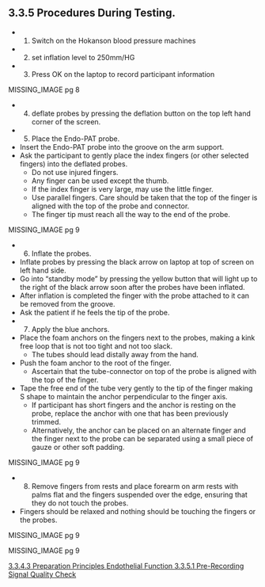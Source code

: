 ## 3.3.5 Procedures During Testing.

* 1. Switch on the Hokanson blood pressure machines
* 2. set inflation level to 250mm/HG
* 3. Press OK on the laptop to record participant information

MISSING_IMAGE pg 8

* 4. deflate probes by pressing the
deflation button on the top left hand corner of the screen.
* 5. Place the Endo-PAT probe.
 * Insert the Endo-PAT probe into the groove on the arm support.
 * Ask the participant to gently place the index fingers (or other selected fingers) into the deflated
probes.
     * Do not use injured fingers.
     * Any finger can be used except the thumb.
     * If the index finger is very large, may use the little finger.
     * Use parallel fingers. Care should be taken that the top of the finger is aligned with the top of the probe and connector.
     * The finger tip must reach all the way to the end of the probe.

MISSING_IMAGE pg 9

* 6. Inflate the probes.
 * Inflate probes by pressing the black arrow on laptop at top of screen
on left hand side.
 * Go into “standby mode” by pressing the yellow button that will light
up to the right of the black arrow soon after the probes have been inflated.
 * After inflation is completed the finger with the probe attached to it can be removed from the groove.
 * Ask the patient if he feels the tip of the probe.
* 7. Apply the blue anchors.
 * Place the foam anchors on the fingers next to the probes, making a
kink free loop that is not too tight and not too slack.
     * The tubes should lead distally away from
the hand.
 * Push the foam anchor to the root of the finger.
     * Ascertain that the tube-connector on
top of the probe is aligned with the top of the finger.
 * Tape the free end of the tube very gently to
the tip of the finger making S shape to maintain the anchor perpendicular to the finger axis.
     * If participant has short fingers and the anchor is resting on the probe, replace the anchor with one
that has been previously trimmed.
     * Alternatively, the anchor can be placed on an alternate
finger and the finger next to the probe can be separated using a small piece of gauze or other
soft padding.

MISSING_IMAGE pg 9

* 8. Remove fingers from rests and place forearm on arm rests with palms flat and the fingers
suspended over the edge, ensuring that they do not touch the probes.
 * Fingers should be
relaxed and nothing should be touching the fingers or the probes.

MISSING_IMAGE pg 9

MISSING_IMAGE pg 9


<div class="center">
<div class="btn-group">
  <a href=":pages_path:/manuals/endothelial-function/3-03-04-03-preparation-principles.md" class="btn btn-default">
    <span class="glyphicon glyphicon-chevron-left"></span>
    3.3.4.3 Preparation Principles
  </a>

  <a href=":pages_path:/manuals/endothelial-function" class="btn btn-default">
    <span class="glyphicon glyphicon-chevron-up"></span>
    Endothelial Function
  </a>

  <a href=":pages_path:/manuals/endothelial-function/3-03-05-01-pre-recording-signal-quality-check.md" class="btn btn-success">
    3.3.5.1 Pre-Recording Signal Quality Check
    <span class="glyphicon glyphicon-chevron-right"></span>
  </a>
</div>
</div>
